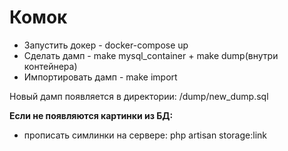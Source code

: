 <h1>Комок</h1>
<ul>
<li>Запустить докер - docker-compose up</li>
<li>Сделать дамп - make mysql_container + make dump(внутри контейнера)</li>
<li>Импортировать дамп - make import</li>
</ul>
<p>Новый дамп появляется в директории: /dump/new_dump.sql</p>

<p><strong>Если не появляются картинки из БД:</strong></p>
<ul>
<li>прописать симлинки на сервере: php artisan storage:link</li>
</ul>


